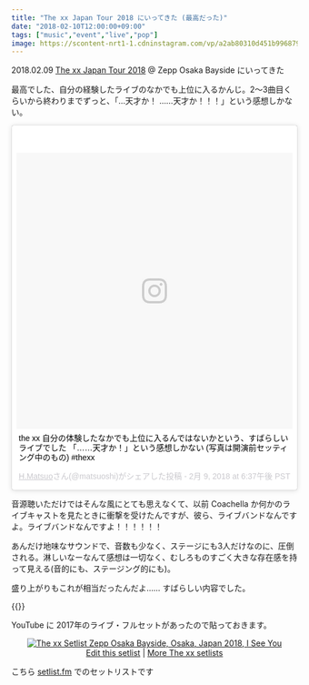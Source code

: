 ```yaml
---
title: "The xx Japan Tour 2018 にいってきた (最高だった)"
date: "2018-02-10T12:00:00+09:00"
tags: ["music","event","live","pop"]
image: https://scontent-nrt1-1.cdninstagram.com/vp/a2ab80310d451b996879c315a2e71761/5B08B355/t51.2885-15/e35/26871637_1461964503901834_8441966809669697536_n.jpg
---
```


2018.02.09 [The xx Japan Tour 2018](http://smash-jpn.com/live/?id=2781) @ Zepp Osaka Bayside にいってきた

最高でした、自分の経験したライブのなかでも上位に入るかんじ。2〜3曲目くらいから終わりまでずっと、「…天才か！ ……天才か！！！」という感想しかない。

<div class="embed">
<blockquote class="instagram-media" data-instgrm-captioned data-instgrm-permalink="https://www.instagram.com/p/Be_-rWJhzPg/" data-instgrm-version="8" style=" background:#FFF; border:0; border-radius:3px; box-shadow:0 0 1px 0 rgba(0,0,0,0.5),0 1px 10px 0 rgba(0,0,0,0.15); margin: 1px; max-width:658px; padding:0; width:99.375%; width:-webkit-calc(100% - 2px); width:calc(100% - 2px);"><div style="padding:8px;"> <div style=" background:#F8F8F8; line-height:0; margin-top:40px; padding:50% 0; text-align:center; width:100%;"> <div style=" background:url(data:image/png;base64,iVBORw0KGgoAAAANSUhEUgAAACwAAAAsCAMAAAApWqozAAAABGdBTUEAALGPC/xhBQAAAAFzUkdCAK7OHOkAAAAMUExURczMzPf399fX1+bm5mzY9AMAAADiSURBVDjLvZXbEsMgCES5/P8/t9FuRVCRmU73JWlzosgSIIZURCjo/ad+EQJJB4Hv8BFt+IDpQoCx1wjOSBFhh2XssxEIYn3ulI/6MNReE07UIWJEv8UEOWDS88LY97kqyTliJKKtuYBbruAyVh5wOHiXmpi5we58Ek028czwyuQdLKPG1Bkb4NnM+VeAnfHqn1k4+GPT6uGQcvu2h2OVuIf/gWUFyy8OWEpdyZSa3aVCqpVoVvzZZ2VTnn2wU8qzVjDDetO90GSy9mVLqtgYSy231MxrY6I2gGqjrTY0L8fxCxfCBbhWrsYYAAAAAElFTkSuQmCC); display:block; height:44px; margin:0 auto -44px; position:relative; top:-22px; width:44px;"></div></div> <p style=" margin:8px 0 0 0; padding:0 4px;"> <a href="https://www.instagram.com/p/Be_-rWJhzPg/" style=" color:#000; font-family:Arial,sans-serif; font-size:14px; font-style:normal; font-weight:normal; line-height:17px; text-decoration:none; word-wrap:break-word;" target="_blank">the xx 自分の体験したなかでも上位に入るんではないかという、すばらしいライブでした 「……天才か！」という感想しかない (写真は開演前セッティング中のもの) #thexx</a></p> <p style=" color:#c9c8cd; font-family:Arial,sans-serif; font-size:14px; line-height:17px; margin-bottom:0; margin-top:8px; overflow:hidden; padding:8px 0 7px; text-align:center; text-overflow:ellipsis; white-space:nowrap;"><a href="https://www.instagram.com/matsuoshi/" style=" color:#c9c8cd; font-family:Arial,sans-serif; font-size:14px; font-style:normal; font-weight:normal; line-height:17px;" target="_blank"> H.Matsuo</a>さん(@matsuoshi)がシェアした投稿 - <time style=" font-family:Arial,sans-serif; font-size:14px; line-height:17px;" datetime="2018-02-10T02:37:54+00:00"> 2月 9, 2018 at 6:37午後 PST</time></p></div></blockquote> <script async defer src="//www.instagram.com/embed.js"></script>
</div>

音源聴いただけではそんな風にとても思えなくて、以前 Coachella か何かのライブキャストを見たときに衝撃を受けたんですが、彼ら、ライブバンドなんですよ。ライブバンドなんですよ！！！！！！

あんだけ地味なサウンドで、音数も少なく、ステージにも3人だけなのに、圧倒される。淋しいなーなんて感想は一切なく、むしろものすごく大きな存在感を持って見える(音的にも、ステージング的にも)。

盛り上がりもこれが相当だったんだよ…… すばらしい内容でした。

{{<youtube src="HbLkExHEaqQ">}}

YouTube に 2017年のライブ・フルセットがあったので貼っておきます。

<div style="text-align: center;" class="setlistImage"><a href="https://www.setlist.fm/setlist/the-xx/2018/zepp-osaka-bayside-osaka-japan-4beecf6e.html" title="The xx Setlist Zepp Osaka Bayside, Osaka, Japan 2018, I See You" target="_blank"><img src="https://www.setlist.fm/widgets/setlist-image-v1?id=4beecf6e" alt="The xx Setlist Zepp Osaka Bayside, Osaka, Japan 2018, I See You" style="border: 0;" /></a>
<div><a href="https://www.setlist.fm/edit?setlist=4beecf6e&amp;step=song">Edit this setlist</a> | <a href="https://www.setlist.fm/setlists/the-xx-43d4eb37.html">More The xx setlists</a></div></div>

こちら [setlist.fm](https://www.setlist.fm/) でのセットリストです
